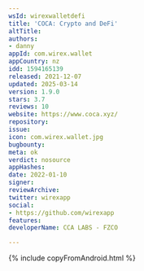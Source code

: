 ```yaml
---
wsId: wirexwalletdefi
title: 'COCA: Crypto and DeFi'
altTitle: 
authors:
- danny
appId: com.wirex.wallet
appCountry: nz
idd: 1594165139
released: 2021-12-07
updated: 2025-03-14
version: 1.9.0
stars: 3.7
reviews: 10
website: https://www.coca.xyz/
repository: 
issue: 
icon: com.wirex.wallet.jpg
bugbounty: 
meta: ok
verdict: nosource
appHashes: 
date: 2022-01-10
signer: 
reviewArchive: 
twitter: wirexapp
social:
- https://github.com/wirexapp
features: 
developerName: CCA LABS - FZCO

---
```


{% include copyFromAndroid.html %}

